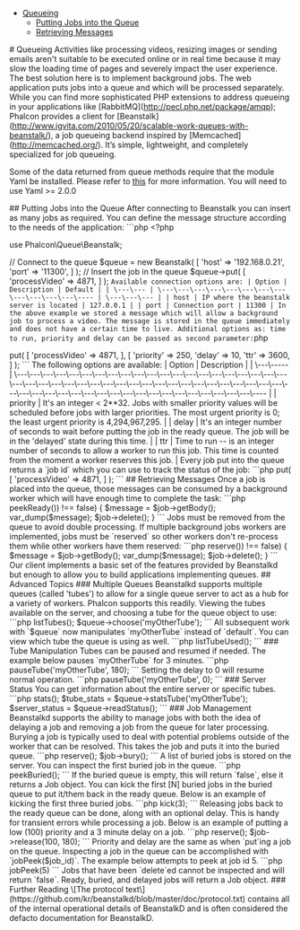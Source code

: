 <div class='article-menu'>
  <ul>
    <li>
      <a href="#overview">Queueing</a> <ul>
        <li>
          <a href="#put-jobs-in-queue">Putting Jobs into the Queue</a>
        </li>
        <li>
          <a href="#retrieving-messages">Retrieving Messages</a>
        </li>
      </ul>
    </li>
  </ul>
</div>

<a name='overview'></a> # Queueing Activities like processing videos, resizing images or sending emails aren't suitable to be executed online or in real time because it may slow the loading time of pages and severely impact the user experience. The best solution here is to implement background jobs. The web application puts jobs into a queue and which will be processed separately. While you can find more sophisticated PHP extensions to address queueing in your applications like \[RabbitMQ\](http://pecl.php.net/package/amqp); Phalcon provides a client for \[Beanstalk\](http://www.igvita.com/2010/05/20/scalable-work-queues-with-beanstalk/), a job queueing backend inspired by \[Memcached\](http://memcached.org/). It’s simple, lightweight, and completely specialized for job queueing. 

<div class="alert alert-danger">
  <p>
    Some of the data returned from queue methods require that the module Yaml be installed. Please refer to <a href="http://php.net/manual/book.yaml.php">this</a> for more information. You will need to use Yaml &gt;= 2.0.0
  </p>
</div>

<a name='put-jobs-in-queue'></a> ## Putting Jobs into the Queue After connecting to Beanstalk you can insert as many jobs as required. You can define the message structure according to the needs of the application: ```php <?php

use Phalcon\Queue\Beanstalk;

// Connect to the queue
$queue = new Beanstalk(
    [
        'host' => '192.168.0.21', 'port' => '11300', ] ); // Insert the job in the queue $queue->put( [ 'processVideo' => 4871, ] ); ``` Available connection options are: | Option | Description | Default | | \---\--- | \---\---\---\---\---\---\---\---\---\---\---\---\---- | \---\---\--- | | host | IP where the beanstalk server is located | 127.0.0.1 | | port | Connection port | 11300 | In the above example we stored a message which will allow a background job to process a video. The message is stored in the queue immediately and does not have a certain time to live. Additional options as: time to run, priority and delay can be passed as second parameter: ```php 

<?php

// Insert the job in the queue with options
$queue->put( [ 'processVideo' => 4871, ], [ 'priority' => 250, 'delay' => 10, 'ttr' => 3600, ] ); ``` The following options are available: | Option | Description | | \---\----- | \---\---\---\---\---\---\---\---\---\---\---\---\---\---\---\---\---\---\---\---\---\---\---\---\---\---\---\---\---\---\---\---\---\---\---\---\---\---\---\---\---\---\---\---\---\---\---\---\---\---\---\---\---\---\---\---\---\---\---\---\---\---- | | priority | It's an integer < 2**32. Jobs with smaller priority values will be scheduled before jobs with larger priorities. The most urgent priority is 0; the least urgent priority is 4,294,967,295. | | delay | It's an integer number of seconds to wait before putting the job in the ready queue. The job will be in the 'delayed' state during this time. | | ttr | Time to run -- is an integer number of seconds to allow a worker to run this job. This time is counted from the moment a worker reserves this job. | Every job put into the queue returns a `job id` which you can use to track the status of the job: ```php 

<?php

$jobId = $queue->put( [ 'processVideo' => 4871, ] ); ``` 

<a name='retrieving-messages'></a> ## Retrieving Messages Once a job is placed into the queue, those messages can be consumed by a background worker which will have enough time to complete the task: ```php <?php

while (($job = $queue->peekReady()) !== false) { $message = $job->getBody(); var_dump($message); $job->delete(); } ``` Jobs must be removed from the queue to avoid double processing. If multiple background jobs workers are implemented, jobs must be `reserved` so other workers don't re-process them while other workers have them reserved: ```php 

<?php

while (($job = $queue->reserve()) !== false) { $message = $job->getBody(); var_dump($message); $job->delete(); } ``` Our client implements a basic set of the features provided by Beanstalkd but enough to allow you to build applications implementing queues. ## Advanced Topics ### Multiple Queues Beanstalkd supports multiple queues (called 'tubes') to allow for a single queue server to act as a hub for a variety of workers. Phalcon supports this readily. Viewing the tubes available on the server, and choosing a tube for the queue object to use: ```php 

<?php

$tube_array = $queue->listTubes(); $queue->choose('myOtherTube'); ``` All subsequent work with `$queue` now manipulates `myOtherTube` instead of `default`. You can view which tube the queue is using as well. ```php 

<?php

$current_tube = $queue->listTubeUsed(); ``` ### Tube Manipulation Tubes can be paused and resumed if needed. The example below pauses `myOtherTube` for 3 minutes. ```php 

<?php

$queue->pauseTube('myOtherTube', 180); ``` Setting the delay to 0 will resume normal operation. ```php 

<?php

$queue->pauseTube('myOtherTube', 0); ``` ### Server Status You can get information about the entire server or specific tubes. ```php 

<?php

$server_stats = $queue->stats(); $tube_stats = $queue->statsTube('myOtherTube'); $server_status = $queue->readStatus(); ``` ### Job Management Beanstalkd supports the ability to manage jobs with both the idea of delaying a job and removing a job from the queue for later processing. Burying a job is typically used to deal with potential problems outside of the worker that can be resolved. This takes the job and puts it into the buried queue. ```php 

<?php

$job = $queue->reserve(); $job->bury(); ``` A list of buried jobs is stored on the server. You can inspect the first buried job in the queue. ```php 

<?php

$job_data = $queue->peekBuried(); ``` If the buried queue is empty, this will return `false`, else it returns a Job object. You can kick the first [N] buried jobs in the buried queue to put it/them back in the ready queue. Below is an example of kicking the first three buried jobs. ```php 

<?php

$queue->kick(3); ``` Releasing jobs back to the ready queue can be done, along with an optional delay. This is handy for transient errors while processing a job. Below is an example of putting a low (100) priority and a 3 minute delay on a job. ```php 

<?php

$job = $queue->reserve(); $job->release(100, 180); ``` Priority and delay are the same as when `put`ing a job on the queue. Inspecting a job in the queue can be accomplished with `jobPeek($job_id)`. The example below attempts to peek at job id 5. ```php 

<?php

$queue->jobPeek(5) ``` Jobs that have been `delete`ed cannot be inspected and will return `false`. Ready, buried, and delayed jobs will return a Job object. ### Further Reading \[The protocol text\](https://github.com/kr/beanstalkd/blob/master/doc/protocol.txt) contains all of the internal operational details of BeanstalkD and is often considered the defacto documentation for BeanstalkD.